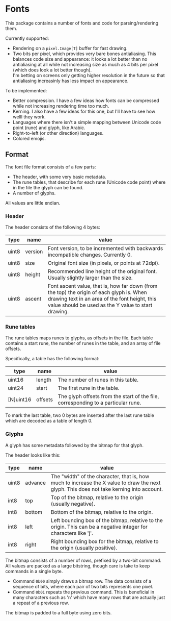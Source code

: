 # Fonts

This package contains a number of fonts and code for parsing/rendering them.

Currently supported:

  * Rendering on a `pixel.Image[T]` buffer for fast drawing.
  * Two bits per pixel, which provides very bare bones antialiasing. This balances code size and appearance: it looks a lot better than no antialiasing at all while not increasing size as much as 4 bits per pixel (which does look a lot better though).  
    I'm betting on screens only getting higher resolution in the future so that antialiasing increasinly has less impact on appearance.

To be implemented:

  * Better compression. I have a few ideas how fonts can be compressed while not increasing rendering time too much.
  * Kerning. I also have a few ideas for this one, but I'll have to see how welll they work.
  * Languages where there isn't a simple mapping between Unicode code point (rune) and glyph, like Arabic.
  * Right-to-left (or other direction) languages.
  * Colored emojis.

## Format

The font file format consists of a few parts:

  * The header, with some very basic metadata.
  * The rune tables, that describe for each rune (Unicode code point) where in the file the glyph can be found.
  * A number of glyphs.

All values are little endian.

### Header

The header consists of the following 4 bytes:

| type  | name    | value
| ----- | ------- | -----
| uint8 | version | Font version, to be incremented with backwards incompatible changes. Currently 0.
| uint8 | size    | Original font size (in pixels, or points at 72dpi).
| uint8 | height  | Recommended line height of the original font. Usually slightly larger than the size.
| uint8 | ascent  | Font ascent value, that is, how far down (from the top) the origin of each glyph is. When drawing text in an area of the font height, this value should be used as the Y value to start drawing.

### Rune tables

The rune tables maps runes to glyphs, as offsets in the file. Each table contains a start rune, the number of runes in the table, and an array of file offsets.

Specifically, a table has the following format:

| type      | name    | value
| --------- | ------- | -----
| uint16    | length  | The number of runes in this table.
| uint24    | start   | The first rune in the table.
| [N]uint16 | offsets | The glyph offsets from the start of the file, corresponding to a particular rune.

To mark the last table, two 0 bytes are inserted after the last rune table which are decoded as a table of length 0.

### Glyphs

A glyph has some metadata followed by the bitmap for that glyph.

The header looks like this:

| type      | name    | value
| --------- | ------- | -----
| uint8     | advance | The "width" of the character, that is, how much to increase the X value to draw the next glyph. This does not take kerning into account.
| int8      | top     | Top of the bitmap, relative to the origin (usually negative).
| int8      | bottom  | Bottom of the bitmap, relative to the origin.
| int8      | left    | Left bounding box of the bitmap, relative to the origin. This can be a negative integer for characters like 'j'.
| int8      | right   | Right bounding box for the bitmap, relative to the origin (usually positive).

The bitmap consists of a number of rows, prefixed by a two-bit command. All values are packed as a large bitstring, though care is take to keep commands in a single byte.

  * Command `0b00` simply draws a bitmap row. The data consists of a sequence of bits, where each pair of two bits represents one pixel.
  * Command `0b01` repeats the previous command. This is beneficial in many characters such as 'n' which have many rows that are actually just a repeat of a previous row.

The bitmap is padded to a full byte using zero bits.

